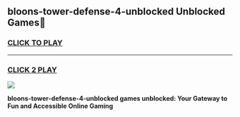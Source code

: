 
## bloons-tower-defense-4-unblocked Unblocked Games👋
<h3>
<a href="https://news.freeplayer.one?title=bloons-tower-defense-4-unblocked&ref=16F">CLICK TO PLAY</a></h3>
<hr>

<h3>
<a href="https://news.freeplayer.one?title=bloons-tower-defense-4-unblocked&ref=16F">CLICK 2 PLAY</a>
  
</h3>

<a href="https://news.freeplayer.one?title=bloons-tower-defense-4-unblocked&ref=16F/"><img src="https://clearcache.store/games.png"></a>


**bloons-tower-defense-4-unblocked games unblocked: Your Gateway to Fun and Accessible Online Gaming**
